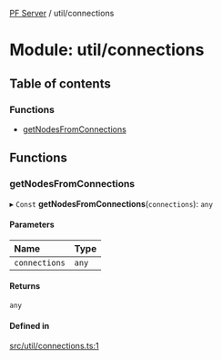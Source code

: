 [PF Server](../README.md) / util/connections

# Module: util/connections

## Table of contents

### Functions

- [getNodesFromConnections](util_connections.md#getnodesfromconnections)

## Functions

### getNodesFromConnections

▸ `Const` **getNodesFromConnections**(`connections`): `any`

#### Parameters

| Name | Type |
| :------ | :------ |
| `connections` | `any` |

#### Returns

`any`

#### Defined in

[src/util/connections.ts:1](https://bitbucket.org/bravebits/pfserver/src/83cf3bb/src/util/connections.ts#lines-1)
